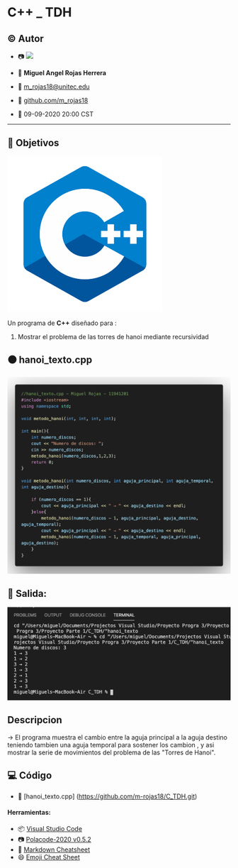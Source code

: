 # C++ _ TDH

## :copyright: Autor

- :camera: <img src="https://avatars3.githubusercontent.com/u/56422170?s=400&u=c17bae22002e16fabe68604a3df4bb77b8e1c281&v=4" width="160px">

- :man: **Miguel Angel Rojas Herrera**
- :e-mail: m_rojas18@unitec.edu
- :link: [github.com/m_rojas18](https://github.com/m-rojas18)
- :calendar: 09-09-2020 20:00 CST
---
## :dart: Objetivos
![](c++.png)

Un programa  de **C++** diseñado para :

1) Mostrar el problema de las torres de hanoi mediante recursividad

## :black_circle: hanoi_texto.cpp
![](Imagen_Hanoi.png)

## :red_circle: Salida:
![](Salida_hanoi_texto.png)

## Descripcion 
-> El programa muestra el cambio entre la aguja principal a la aguja destino teniendo tambien una aguja temporal para sostener los cambion , y asi mostrar la serie de movimientos del problema de  las "Torres de Hanoi".

## :computer: Código
- :blue_book: [hanoi_texto.cpp] (https://github.com/m-rojas18/C_TDH.git)
#### Herramientas:
- :package: [Visual Studio Code](https://code.visualstudio.com/)
- :camera: [Polacode-2020 v0.5.2](https://github.com/jeff-hykin/polacode)
- :notebook: [Markdown Cheatsheet](https://github.com/adam-p/markdown-here/wiki/Markdown-Cheatsheet)
- :smile: [Emoji Cheat Sheet](https://www.webfx.com/tools/emoji-cheat-sheet/)
